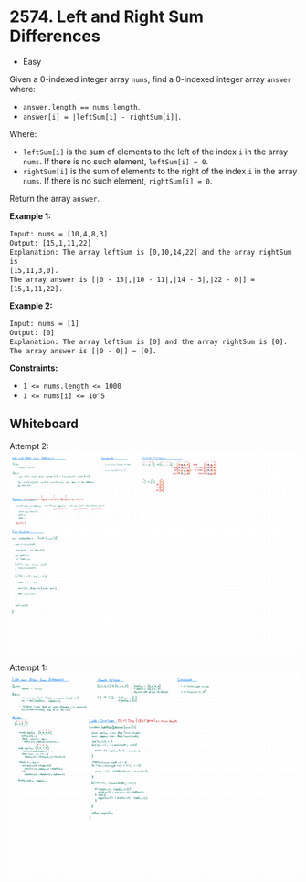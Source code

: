 # 2574. Left and Right Sum Differences
- Easy

Given a 0-indexed integer array `nums`, find a 0-indexed integer array `answer`
where:
- `answer.length == nums.length`.
- `answer[i] = |leftSum[i] - rightSum[i]|`.

Where:
- `leftSum[i]` is the sum of elements to the left of the index `i` in the array
`nums`. If there is no such element, `leftSum[i] = 0`.
- `rightSum[i]` is the sum of elements to the right of the index `i` in the
array `nums`. If there is no such element, `rightSum[i] = 0`.

Return the array `answer`.

**Example 1:**
```
Input: nums = [10,4,8,3]
Output: [15,1,11,22]
Explanation: The array leftSum is [0,10,14,22] and the array rightSum is
[15,11,3,0].
The array answer is [|0 - 15|,|10 - 11|,|14 - 3|,|22 - 0|] = [15,1,11,22].
```

**Example 2:**
```
Input: nums = [1]
Output: [0]
Explanation: The array leftSum is [0] and the array rightSum is [0].
The array answer is [|0 - 0|] = [0].
```

**Constraints:**
- `1 <= nums.length <= 1000`
- `1 <= nums[i] <= 10^5`

## Whiteboard
Attempt 2:
![Whiteboard Image 02][whiteboard-image-02]

Attempt 1:
![Whiteboard Image 01][whiteboard-image-01]

<!-- Refs -->
[whiteboard-image-01]: whiteboard-01.jpg
[whiteboard-image-02]: whiteboard-02.jpg
